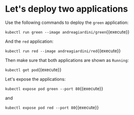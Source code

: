 # Let's deploy two applications

Use the following commands to deploy the `green` application:

`kubectl run green --image andreagiardini/green`{{execute}}

And the `red` application:

`kubectl run red --image andreagiardini/red`{{execute}}

Then make sure that both applications are shown as `Running`:

`kubectl get pod`{{execute}}

Let's expose the applications:

`kubectl expose pod green --port 80`{{execute}}

and

`kubectl expose pod red --port 80`{{execute}}
